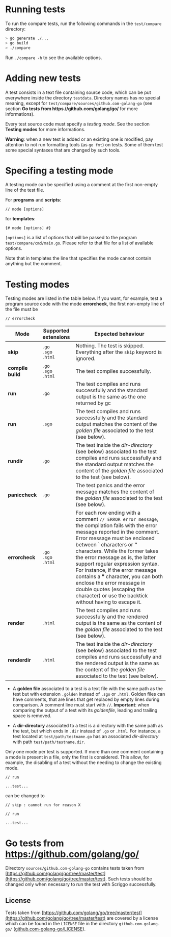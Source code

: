# Running tests

To run the compare tests, run the following commands in the `test/compare` directory:

```bash
> go generate ./...
> go build
> ./compare
```

Run `./compare -h` to see the available options.

# Adding new tests

A test consists in a text file containing source code, which can be put everywhere inside the directory `testdata`. Directory names has no special meaning, except for `test/compare/sources/github.com-golang-go` (see section **Go tests from https //github.com/golang/go/** for more informations).

Every test source code must specify a _testing mode_. See the section **Testing modes** for more informations.

**Warning**: when a new test is added or an existing one is modified, pay attention to not run formatting tools (as `go fmt`) on tests. Some of them test some special syntaxes that are changed by such tools.

# Specifing a testing mode

A testing mode can be specified using a comment at the first non-empty line of the test file.

For **programs** and **scripts**:

```
// mode [options]
```

for **templates**:

```
{# mode [options] #}
```

`[options]` is a list of options that will be passed to the program `test/compare/cmd/main.go`. Please refer to that file for a list of available options.

Note that in templates the line that specifies the mode cannot contain anything but the comment.

# Testing modes

Testing modes are listed in the table below.
If you want, for example, test a program source code with the mode **errorcheck**, the first non-empty line of the file must be

```
// errorcheck
```


Mode | Supported extensions | Expected behaviour
---|---|---
**skip** | `.go` <br> `.sgo` <br> `.html` | Nothing. The test is skipped. Everything after the `skip` keyword is ignored.
**compile** <br> **build** | `.go` <br> `.sgo` <br> `.html` | The test compiles successfully.
**run** | `.go` | The test compiles and runs successfully and the standard output is the same as the one returned by gc
**run** | `.sgo` | The test compiles and runs successfully and the standard output matches the content of the  _golden file_ associated to the test (see below).
**rundir** | `.go` | The test inside the _dir-directory_ (see below) associated to the test compiles and runs successfully and the standard output matches the content of the  _golden file_ associated to the test (see below).
**paniccheck** | `.go` | The test panics and the error message matches the content of the _golden file_ associated to the test (see below).
**errorcheck** | `.go` <br> `.sgo` <br> `.html` | For each row ending with a comment `// ERROR error message`, the compilation fails with the error message reported in the comment. Error message must be enclosed between **\`** characters or **\"** characters. While the former takes the error message as is, the latter support regular expression syntax. For instance, if the error message contains a **"** character, you can both enclose the error message in double quotes (escaping the character) or use the backtick without having to escape it.
**render**  | `.html` | The test compiles and runs successfully and the rendered output is the same as the content of the _golden file_ associated to the test  (see below).
**renderdir**  | `.html` | The test inside the _dir-directory_ (see below) associated to the test compiles and runs successfully and the rendered output is the same as the content of the _golden file_ associated to the test (see below).


- A **golden file** associated to a test is a text file with the same path as the test but with extension `.golden` instead of `.sgo` or `.html`. Golden files can have comments, that are lines that get replaced by empty lines during comparison. A comment line must start with `//`. **Important**: when comparing the output of a test with its _goldenfile_, leading and trailing space is removed.

- A **dir-directory** associated to a test is a directory with the same path as the test, but which ends in `.dir` instead of `.go` or `.html`. For instance, a test located at `test/path/testname.go` has an associated _dir-directory_ with path `test/path/testname.dir`.

Only one mode per test is supported. If more than one comment containing a mode is present in a file,
only the first is considered. This allow, for example, the disabling of a test without
the needing to change the existing mode.

```
// run

...test...
```

can be changed to

```
// skip : cannot run for reason X

// run

...test...
```

# Go tests from https://github.com/golang/go/

Directory `sources/github.com-golang-go` contains tests taken from
[https://github.com/golang/go/tree/master/test](https://github.com/golang/go/tree/master/test).
Such tests should be changed only when necessary to run the test with Scriggo successfully.

## License

Tests taken from [https://github.com/golang/go/tree/master/test](https://github.com/golang/go/tree/master/test) are covered by a license which can be found in the `LICENSE` file in the directory `github.com-golang-go/` ([github.com-golang-go/LICENSE](https://github.com/open2b/scriggo/blob/test/test/compare/sources/github.com-golang-go/LICENSE)).
